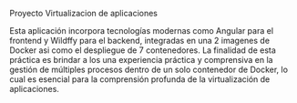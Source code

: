 Proyecto Virtualizacion de aplicaciones

Esta aplicación incorpora tecnologías modernas como Angular para el frontend y Wildffy para el backend, integradas en una 2 imagenes de Docker asi como el despliegue de 7 contenedores. La finalidad de esta práctica es brindar a los  una experiencia práctica y comprensiva en la gestión de múltiples procesos dentro de un solo contenedor de Docker, lo cual es esencial para la comprensión profunda de la virtualización de aplicaciones.
